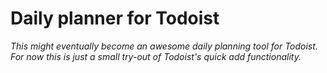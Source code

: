 # Daily planner for Todoist

_This might eventually become an awesome daily planning tool for Todoist. For now this is just a small try-out of Todoist's quick add functionality._
